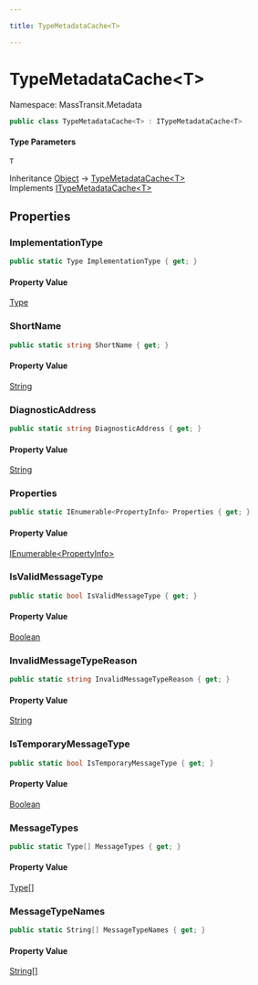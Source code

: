 ```yaml
---

title: TypeMetadataCache<T>

---
```


# TypeMetadataCache\<T\>

Namespace: MassTransit.Metadata

```csharp
public class TypeMetadataCache<T> : ITypeMetadataCache<T>
```

#### Type Parameters

`T`<br/>

Inheritance [Object](https://learn.microsoft.com/en-us/dotnet/api/system.object) → [TypeMetadataCache\<T\>](../masstransit-metadata/typemetadatacache-1)<br/>
Implements [ITypeMetadataCache\<T\>](../masstransit-metadata/itypemetadatacache-1)

## Properties

### **ImplementationType**

```csharp
public static Type ImplementationType { get; }
```

#### Property Value

[Type](https://learn.microsoft.com/en-us/dotnet/api/system.type)<br/>

### **ShortName**

```csharp
public static string ShortName { get; }
```

#### Property Value

[String](https://learn.microsoft.com/en-us/dotnet/api/system.string)<br/>

### **DiagnosticAddress**

```csharp
public static string DiagnosticAddress { get; }
```

#### Property Value

[String](https://learn.microsoft.com/en-us/dotnet/api/system.string)<br/>

### **Properties**

```csharp
public static IEnumerable<PropertyInfo> Properties { get; }
```

#### Property Value

[IEnumerable\<PropertyInfo\>](https://learn.microsoft.com/en-us/dotnet/api/system.collections.generic.ienumerable-1)<br/>

### **IsValidMessageType**

```csharp
public static bool IsValidMessageType { get; }
```

#### Property Value

[Boolean](https://learn.microsoft.com/en-us/dotnet/api/system.boolean)<br/>

### **InvalidMessageTypeReason**

```csharp
public static string InvalidMessageTypeReason { get; }
```

#### Property Value

[String](https://learn.microsoft.com/en-us/dotnet/api/system.string)<br/>

### **IsTemporaryMessageType**

```csharp
public static bool IsTemporaryMessageType { get; }
```

#### Property Value

[Boolean](https://learn.microsoft.com/en-us/dotnet/api/system.boolean)<br/>

### **MessageTypes**

```csharp
public static Type[] MessageTypes { get; }
```

#### Property Value

[Type[]](https://learn.microsoft.com/en-us/dotnet/api/system.type)<br/>

### **MessageTypeNames**

```csharp
public static String[] MessageTypeNames { get; }
```

#### Property Value

[String[]](https://learn.microsoft.com/en-us/dotnet/api/system.string)<br/>
